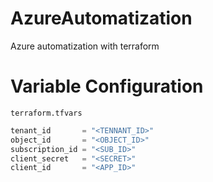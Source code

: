 # AzureAutomatization
Azure automatization with terraform
# Variable Configuration
`terraform.tfvars`
```tfvars
tenant_id       = "<TENNANT_ID>"
object_id       = "<OBJECT_ID>"
subscription_id = "<SUB_ID>"
client_secret   = "<SECRET>"
client_id       = "<APP_ID>"
```
